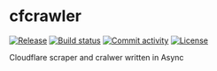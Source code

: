 # cfcrawler

[![Release](https://img.shields.io/github/v/release/ManiMozaffar/cfcrawler)](https://img.shields.io/github/v/release/ManiMozaffar/cfcrawler)
[![Build status](https://img.shields.io/github/actions/workflow/status/ManiMozaffar/cfcrawler/main.yml?branch=main)](https://github.com/ManiMozaffar/cfcrawler/actions/workflows/main.yml?query=branch%3Amain)
[![Commit activity](https://img.shields.io/github/commit-activity/m/ManiMozaffar/cfcrawler)](https://img.shields.io/github/commit-activity/m/ManiMozaffar/cfcrawler)
[![License](https://img.shields.io/github/license/ManiMozaffar/cfcrawler)](https://img.shields.io/github/license/ManiMozaffar/cfcrawler)

Cloudflare scraper and cralwer written in Async

